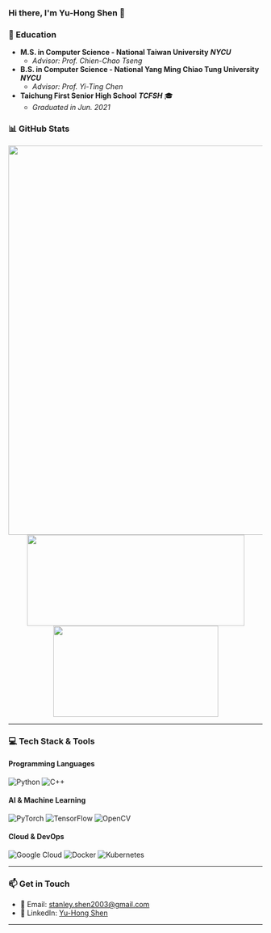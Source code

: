 ### Hi there, I'm Yu-Hong Shen 👋

### 🏫 Education
- **M.S. in Computer Science  - National Taiwan University** ***NYCU***
  - *Advisor: Prof. Chien-Chao Tseng*
- **B.S. in Computer Science - National Yang Ming Chiao Tung University** ***NYCU***
  - *Advisor: Prof. Yi-Ting Chen*
- **Taichung First Senior High School** ***TCFSH*** 🎓
  - *Graduated in Jun. 2021*

### 📊 GitHub Stats
<div align="center">
      <img width="770em" src="https://github-profile-summary-cards.vercel.app/api/cards/profile-details?username=stanleyshen2003&show_icons=true&theme=transparent" />
</div>


<div align="center">
  <img height="180em" width="431em" src="https://github-profile-summary-cards.vercel.app/api/cards/stats?username=stanleyshen2003&show_icons=true&theme=transparent" />
  <img height="180em" width="327em" src="https://github-profile-summary-cards.vercel.app/api/cards/most-commit-language?username=stanleyshen2003&layout=compact&theme=transparent" />
</div>

---

### 💻 Tech Stack & Tools

#### **Programming Languages**
![Python](https://img.shields.io/badge/Python-3776AB?style=for-the-badge&logo=python&logoColor=white)
![C++](https://img.shields.io/badge/C++-00599C?style=for-the-badge&logo=c%2B%2B&logoColor=white)

#### **AI & Machine Learning**
![PyTorch](https://img.shields.io/badge/PyTorch-EE4C2C?style=for-the-badge&logo=pytorch&logoColor=white)
![TensorFlow](https://img.shields.io/badge/TensorFlow-FF6F00?style=for-the-badge&logo=tensorflow&logoColor=white)
![OpenCV](https://img.shields.io/badge/OpenCV-5C3EE8?style=for-the-badge&logo=opencv&logoColor=white)

#### **Cloud & DevOps**
![Google Cloud](https://img.shields.io/badge/Google_Cloud-4285F4?style=for-the-badge&logo=google-cloud&logoColor=white)
![Docker](https://img.shields.io/badge/Docker-2496ED?style=for-the-badge&logo=docker&logoColor=white)
![Kubernetes](https://img.shields.io/badge/Kubernetes-326CE5?style=for-the-badge&logo=kubernetes&logoColor=white)



---

### 📫 Get in Touch
- 📩 Email: stanley.shen2003@gmail.com
- 💼 LinkedIn: [Yu-Hong Shen](https://www.linkedin.com/in/%E6%98%B1%E5%AE%8F-%E6%B2%88-0011092a5/)

---
